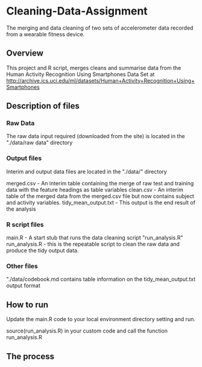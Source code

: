 # Cleaning-Data-Assignment
The merging and data cleaning of two sets of accelerometer data recorded from a wearable fitness device.


## Overview
This project and R script, merges cleans and summarise data from the 
Human Activity Recognition Using Smartphones Data Set at
http://archive.ics.uci.edu/ml/datasets/Human+Activity+Recognition+Using+Smartphones


## Description of files 
### Raw Data
The raw data input required (downloaded from the site) is located in the "./data/raw data" directory

### Output files
Interim and output data files are located in the "./data/" directory

merged.csv - An interim table containing the merge of raw test and training data with the feature headings as table variables
clean.csv -  An interim table of the merged data from the merged.csv file but now contains subject and activity variables. 
tidy_mean_output.txt - This output is the end result of the analysis

### R script files
main.R - A start stub that runs the data cleaning script "run_analysis.R"
run_analysis.R - this is the repeatable script to clean the raw data and produce the tidy output data.

### Other files
"./data/codebook.md contains table information on the tidy_mean_output.txt output format

## How to run
Update the main.R code to your local environment directory setting and run.

source(run_analysis.R) in your custom code and call the function run_analysis.R

## The process




